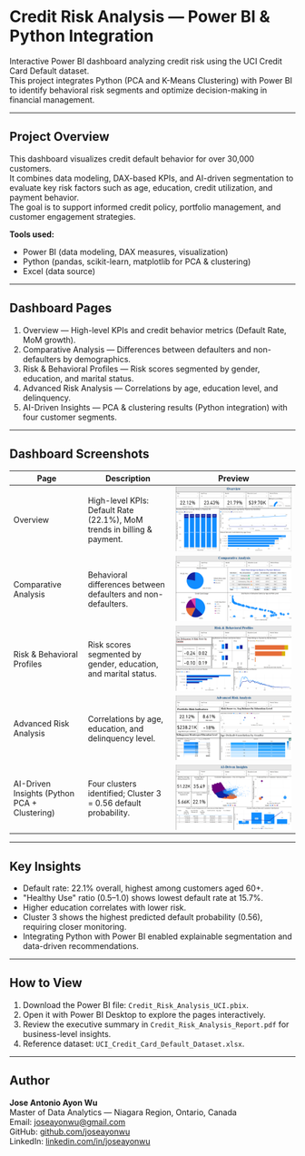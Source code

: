 # Credit Risk Analysis — Power BI & Python Integration

Interactive Power BI dashboard analyzing credit risk using the UCI Credit Card Default dataset.  
This project integrates Python (PCA and K-Means Clustering) with Power BI to identify behavioral risk segments and optimize decision-making in financial management.

---

## Project Overview
This dashboard visualizes credit default behavior for over 30,000 customers.  
It combines data modeling, DAX-based KPIs, and AI-driven segmentation to evaluate key risk factors such as age, education, credit utilization, and payment behavior.  
The goal is to support informed credit policy, portfolio management, and customer engagement strategies.

**Tools used:**
- Power BI (data modeling, DAX measures, visualization)
- Python (pandas, scikit-learn, matplotlib for PCA & clustering)
- Excel (data source)

---

## Dashboard Pages
1. Overview — High-level KPIs and credit behavior metrics (Default Rate, MoM growth).  
2. Comparative Analysis — Differences between defaulters and non-defaulters by demographics.  
3. Risk & Behavioral Profiles — Risk scores segmented by gender, education, and marital status.  
4. Advanced Risk Analysis — Correlations by age, education level, and delinquency.  
5. AI-Driven Insights — PCA & clustering results (Python integration) with four customer segments.

---

## Dashboard Screenshots

| Page | Description | Preview |
|------|--------------|----------|
| Overview | High-level KPIs: Default Rate (22.1%), MoM trends in billing & payment. | ![Overview](./credit_risk_overview.png) |
| Comparative Analysis | Behavioral differences between defaulters and non-defaulters. | ![Comparative Analysis](./credit_risk_comparative_analysis.png) |
| Risk & Behavioral Profiles | Risk scores segmented by gender, education, and marital status. | ![Risk & Behavioral Profiles](./credit_risk_behavior_profiles.png) |
| Advanced Risk Analysis | Correlations by age, education, and delinquency level. | ![Advanced Risk Analysis](./credit_risk_advanced_risk.png) |
| AI-Driven Insights (Python PCA + Clustering) | Four clusters identified; Cluster 3 = 0.56 default probability. | ![AI Insights](./credit_risk_ai_insights.png) |

---

## Key Insights
- Default rate: 22.1% overall, highest among customers aged 60+.  
- "Healthy Use" ratio (0.5–1.0) shows lowest default rate at 15.7%.  
- Higher education correlates with lower risk.  
- Cluster 3 shows the highest predicted default probability (0.56), requiring closer monitoring.  
- Integrating Python with Power BI enabled explainable segmentation and data-driven recommendations.

---

## How to View
1. Download the Power BI file: `Credit_Risk_Analysis_UCI.pbix`.  
2. Open it with Power BI Desktop to explore the pages interactively.  
3. Review the executive summary in `Credit_Risk_Analysis_Report.pdf` for business-level insights.  
4. Reference dataset: `UCI_Credit_Card_Default_Dataset.xlsx`.

---

## Author
**Jose Antonio Ayon Wu**  
Master of Data Analytics — Niagara Region, Ontario, Canada  
Email: joseayonwu@gmail.com  
GitHub: [github.com/joseayonwu](https://github.com/joseayonwu)  
LinkedIn: [linkedin.com/in/joseayonwu](https://www.linkedin.com/in/joseayonwu)
